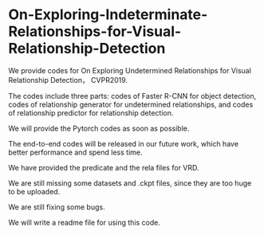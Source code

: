 # On-Exploring-Indeterminate-Relationships-for-Visual-Relationship-Detection

We provide codes for On Exploring Undetermined Relationships for Visual Relationship Detection， CVPR2019.

The codes include three parts: codes of Faster R-CNN for object detection, codes of relationship generator for undetermined relationships, and codes of relationship predictor for relationship detection.

We will provide the Pytorch codes as soon as possible. 

The end-to-end codes will be released in our future work, which have better performance and spend less time.

We have provided the predicate and the rela files for VRD.

We are still missing some datasets and .ckpt files, since they are too huge to be uploaded. 

We are still fixing some bugs.

We will write a readme file for using this code.

